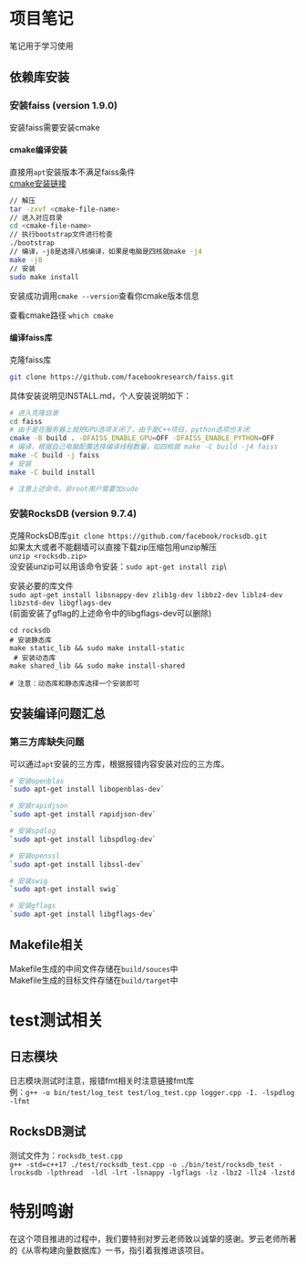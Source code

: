 # 项目笔记
笔记用于学习使用
## 依赖库安装
### 安装faiss (version 1.9.0)
安装faiss需要安装cmake
#### cmake编译安装
直接用`apt`安装版本不满足faiss条件\
[cmake安装链接](https://cmake.org/download/#latest)
```bash
// 解压
tar -zxvf <cmake-file-name>
// 进入对应目录
cd <cmake-file-name>
// 执行bootstrap文件进行检查
./bootstrap
// 编译，-j8是选择八核编译，如果是电脑是四核就make -j4
make -j8
// 安装
sudo make install
```
安装成功调用`cmake --version`查看你cmake版本信息

查看cmake路径 `which cmake`
#### 编译faiss库
克隆faiss库
```bash
git clone https://github.com/facebookresearch/faiss.git
```
具体安装说明见INSTALL.md，个人安装说明如下：
```bash
# 进入克隆目录
cd faiss
# 由于是在服务器上就把GPU选项关闭了，由于是C++项目，python选项也关闭
cmake -B build . -DFAISS_ENABLE_GPU=OFF -DFAISS_ENABLE_PYTHON=OFF
# 编译，根据自己电脑配置选择编译线程数量，如四核就 make -C build -j4 faiss
make -C build -j faiss
# 安装
make -C build install

# 注意上述命令，非root用户需要加sudo
```

### 安装RocksDB (version 9.7.4)
克隆RocksDB库`git clone https://github.com/facebook/rocksdb.git`\
如果太大或者不能翻墙可以直接下载zip压缩包用unzip解压\
`unzip <rocksdb.zip>`\
没安装unzip可以用该命令安装：`sudo apt-get install zip`\

安装必要的库文件\
`sudo apt-get install libsnappy-dev zlib1g-dev libbz2-dev liblz4-dev libzstd-dev libgflags-dev`\
(前面安装了gflag的上述命令中的libgflags-dev可以删除)
```shell
cd rocksdb
# 安装静态库
make static_lib && sudo make install-static
 # 安装动态库
make shared_lib && sudo make install-shared

# 注意：动态库和静态库选择一个安装即可
```

## 安装编译问题汇总
### 第三方库缺失问题
可以通过`apt`安装的三方库，根据报错内容安装对应的三方库。
```bash
# 安装openblas
`sudo apt-get install libopenblas-dev`

# 安装rapidjson
`sudo apt-get install rapidjson-dev`

# 安装spdlog
`sudo apt-get install libspdlog-dev`

# 安装openssl
`sudo apt-get install libssl-dev`

# 安装swig
`sudo apt-get install swig`

# 安装gflags
`sudo apt-get install libgflags-dev`
```

## Makefile相关

Makefile生成的中间文件存储在`build/souces`中\
Makefile生成的目标文件存储在`build/target`中

# test测试相关

## 日志模块
日志模块测试时注意，报错fmt相关时注意链接fmt库\
例：`g++ -o bin/test/log_test test/log_test.cpp logger.cpp -I. -lspdlog -lfmt`

## RocksDB测试
测试文件为：`rocksdb_test.cpp`\
`g++ -std=c++17 ./test/rocksdb_test.cpp -o ./bin/test/rocksdb_test -lrocksdb -lpthread  -ldl -lrt -lsnappy -lgflags -lz -lbz2 -llz4 -lzstd`


# 特别鸣谢
在这个项目推进的过程中，我们要特别对罗云老师致以诚挚的感谢。罗云老师所著的《从零构建向量数据库》一书，指引着我推进该项目。
